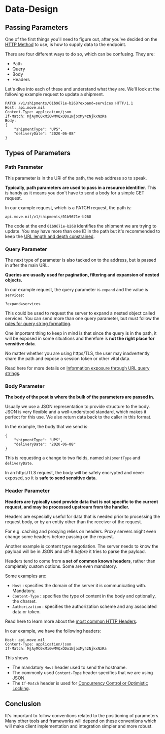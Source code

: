 # Data-Design

## Passing Parameters

One of the first things you'll need to figure out, after you've decided on the [HTTP Method](HTTP-Methods.md) to use, is how to supply data to the endpoint.

There are four different ways to do so, which can be confusing. They are:

- Path
- Query
- Body
- Headers

Let's dive into each of these and understand what they are. We'll look at the following example request to update a shipment.

```
PATCH /v1/shipments/01b9671e-b268?expand=services HTTP/1.1
Host: api.move.mil
Content-Type: application/json
If-Match: MjAyMC0xMi0wMVQxODo1NjoxMy4zNjkxNzRa
Body:
{
    "shipmentType": "UPS",
    "deliveryDate": "2020-06-08"
}
```

## Types of  Parameters

### Path Parameter

This parameter is in the URI of the path, the web address so to speak.

**Typically, path parameters are used to pass in a resource identifier**. This is handy as it means you don't have to send a body for a simple GET request.

In our example request, which is a PATCH request, the path is:

```
api.move.mil/v1/shipments/01b9671e-b268
```

The code at the end `01b9671e-b268` identifies the shipment we are trying to update. You may have more than one ID in the path but it's recommended to keep the [URL length and depth constrained](URL-Design.md#url-depth).

### Query Parameter

The next type of parameter is also tacked on to the address, but is passed in after the main URL.

**Queries are usually used for pagination, filtering and expansion of nested objects.**

In our example request, the query parameter is `expand` and the value is `services`:

```
?expand=services
```

This could be used to request the server to expand a nested object called services. You can send more than one query parameter, but must follow the [rules for query string formatting](https://en.wikipedia.org/wiki/Query_string).

One important thing to keep in mind is that since the query is in the path, it will be exposed in some situations and therefore is **not the right place for sensitive data**.

No matter whether you are using https/TLS, the user may inadvertently share the path and expose a session token or other vital data.

Read here for more details on [Information exposure through URL query strings](https://owasp.org/www-community/vulnerabilities/Information_exposure_through_query_strings_in_url).

### Body Parameter

**The body of the post is where the bulk of the parameters are passed in.**

Usually we use a JSON representation to provide structure to the body. JSON is very flexible and a well-understood standard, which makes it perfect for this use. We also return data back to the caller in this format.

In the example, the body that we send is:

```
{
    "shipmentType": "UPS",
    "deliveryDate": "2020-06-08"
}
```

This is requesting a change to two fields, named `shipmentType` and `deliveryDate`.

In an https/TLS request, the body will be safely encrypted and never exposed, so it is **safe to send sensitive data**.

### Header Parameter

**Headers are typically used provide data that is not specific to the current request, and may be processed upstream from the handler.**

Headers are especially useful for data that is needed prior to processing the request body, or by an entity other than the receiver of the request.

For e.g. caching and proxying relies on headers. Proxy servers might even change some headers before passing on the request.

Another example is content type negotiation. The server needs to know the payload will be in JSON and utf-8 _before_ it tries to parse the payload.

Headers tend to come from **a set of common known headers**, rather than completely custom options. Some are even mandatory.

Some examples are:

- `Host` : specifies the domain of the server it is communicating with. Mandatory.
- `Content-Type` : specifies the type of content in the body and optionally, the charset.
- `Authorization` : specifies the authorization scheme and any associated data or token.

Read here to learn more about the [most common HTTP Headers](https://developer.mozilla.org/en-US/docs/Web/HTTP/Headers).

In our example, we have the following headers:

```
Host: api.move.mil
Content-Type: application/json
If-Match: MjAyMC0xMi0wMVQxODo1NjoxMy4zNjkxNzRa
```

This shows

- The mandatory `Host` header used to send the hostname.
- The commonly used `Content-Type` header specifies that we are using JSON.
- The `If-Match` header is used for [Concurrency Control or Optimistic Locking](Concurrency-Control.md).

## Conclusion

It's important to follow conventions related to the positioning of parameters. Many other tools and frameworks will depend on these conventions which will make client implementation and integration simpler and more robust.
